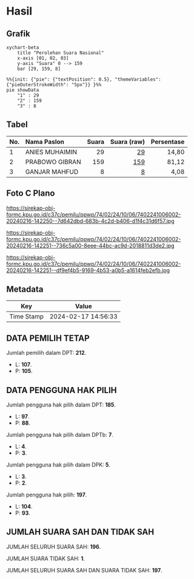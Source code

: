 # Hasil

## Grafik

```mermaid
xychart-beta
    title "Perolehan Suara Nasional"
    x-axis [01, 02, 03]
    y-axis "Suara" 0 --> 159
    bar [29, 159, 8]
```

```mermaid
%%{init: {"pie": {"textPosition": 0.5}, "themeVariables": {"pieOuterStrokeWidth": "5px"}} }%%
pie showData
    "1" : 29
    "2" : 159
    "3" : 8
```

## Tabel

| No. | Nama Paslon    | Suara | Suara (raw) | Persentase |
|:--- |:-------------- | -----:| -----------:| ----------:|
| 1   | ANIES MUHAIMIN | 29    | [29][p-1]   | 14,80      |
| 2   | PRABOWO GIBRAN | 159   | [159][p-2]  | 81,12      |
| 3   | GANJAR MAHFUD  | 8     | [8][p-3]    | 4,08       |


[p-1]: https://github.com/gigit-pemilu/pemilu-2024/blob/main/pilpres/hitung-suara/sub/74-sulawesi-tenggara/sub/02-konawe/sub/24-anggaberi/sub/1006-toriki/sub/002-tps/sub/paslon-1.txt
[p-2]: https://github.com/gigit-pemilu/pemilu-2024/blob/main/pilpres/hitung-suara/sub/74-sulawesi-tenggara/sub/02-konawe/sub/24-anggaberi/sub/1006-toriki/sub/002-tps/sub/paslon-2.txt
[p-3]: https://github.com/gigit-pemilu/pemilu-2024/blob/main/pilpres/hitung-suara/sub/74-sulawesi-tenggara/sub/02-konawe/sub/24-anggaberi/sub/1006-toriki/sub/002-tps/sub/paslon-3.txt

## Foto C Plano

https://sirekap-obj-formc.kpu.go.id/c37c/pemilu/ppwp/74/02/24/10/06/7402241006002-20240216-142250--7d642dbd-683b-4c2d-b406-d1f4c31d6f57.jpg

https://sirekap-obj-formc.kpu.go.id/c37c/pemilu/ppwp/74/02/24/10/06/7402241006002-20240216-142251--736c5a00-8eee-44bc-ac9d-2018811d3de2.jpg

https://sirekap-obj-formc.kpu.go.id/c37c/pemilu/ppwp/74/02/24/10/06/7402241006002-20240216-142251--df9ef4b5-9169-4b53-a0b5-a1614feb2efb.jpg


## Metadata

| Key        | Value               |
| ---------- | ------------------- |
| Time Stamp | 2024-02-17 14:56:33 |


## DATA PEMILIH TETAP

Jumlah pemilih dalam DPT: **212**.
 * L: **107**.
 * P: **105**.

## DATA PENGGUNA HAK PILIH

Jumlah pengguna hak pilih dalam DPT: **185**.
 * L: **97**.
 * P: **88**.

Jumlah pengguna hak pilih dalam DPTb: **7**.
 * L: **4**.
 * P: **3**.

Jumlah pengguna hak pilih dalam DPK: **5**.
 * L: **3**.
 * P: **2**.

Jumlah pengguna hak pilih: **197**.
 * L: **104**.
 * P: **93**.

## JUMLAH SUARA SAH DAN TIDAK SAH

JUMLAH SELURUH SUARA SAH: **196**.

JUMLAH SUARA TIDAK SAH: **1**.

JUMLAH SELURUH SUARA SAH DAN SUARA TIDAK SAH: **197**.


